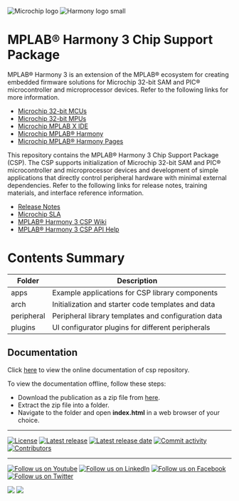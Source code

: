 ![Microchip logo](https://raw.githubusercontent.com/wiki/Microchip-MPLAB-Harmony/Microchip-MPLAB-Harmony.github.io/images/microchip_logo.png)
![Harmony logo small](https://raw.githubusercontent.com/wiki/Microchip-MPLAB-Harmony/Microchip-MPLAB-Harmony.github.io/images/microchip_mplab_harmony_logo_small.png)

# MPLAB® Harmony 3 Chip Support Package

MPLAB® Harmony 3 is an extension of the MPLAB® ecosystem for creating
embedded firmware solutions for Microchip 32-bit SAM and PIC® microcontroller
and microprocessor devices.  Refer to the following links for more information.

- [Microchip 32-bit MCUs](https://www.microchip.com/design-centers/32-bit)
- [Microchip 32-bit MPUs](https://www.microchip.com/design-centers/32-bit-mpus)
- [Microchip MPLAB X IDE](https://www.microchip.com/mplab/mplab-x-ide)
- [Microchip MPLAB® Harmony](https://www.microchip.com/mplab/mplab-harmony)
- [Microchip MPLAB® Harmony Pages](https://microchip-mplab-harmony.github.io/)

This repository contains the MPLAB® Harmony 3 Chip Support Package (CSP).  The
CSP supports initialization of Microchip 32-bit SAM and PIC® microcontroller and
microprocessor devices and development of simple applications that directly
control peripheral hardware with minimal external dependencies. Refer to
the following links for release notes, training materials, and interface
reference information.

- [Release Notes](./release_notes.md)
- [Microchip SLA](Microchip_SLA001.md)
- [MPLAB® Harmony 3 CSP Wiki](https://github.com/Microchip-MPLAB-Harmony/csp/wiki)
- [MPLAB® Harmony 3 CSP API Help](https://microchip-mplab-harmony.github.io/csp)

# Contents Summary

| Folder     | Description                                               |
| ---        | ---                                                       |
| apps       | Example applications for CSP library components           |
| arch       | Initialization and starter code templates and data        |
| peripheral | Peripheral library templates and configuration data       |
| plugins    | UI configurator plugins for different peripherals         |

## Documentation

Click [here](https://onlinedocs.microchip.com/v2/keyword-lookup?keyword=MH3_csp&redirect=true) to view the online documentation of csp repository.

To view the documentation offline, follow these steps:
 - Download the publication as a zip file from [here](https://onlinedocs.microchip.com/download/GUID-450989FA-38E4-4D68-AB61-15ADB29AD718?type=webhelp).
 - Extract the zip file into a folder.
 - Navigate to the folder and open **index.html** in a web browser of your choice.

____

[![License](https://img.shields.io/badge/license-Harmony%20license-orange.svg)](https://github.com/Microchip-MPLAB-Harmony/csp/blob/master/mplab_harmony_license.md)
[![Latest release](https://img.shields.io/github/release/Microchip-MPLAB-Harmony/csp.svg)](https://github.com/Microchip-MPLAB-Harmony/csp/releases/latest)
[![Latest release date](https://img.shields.io/github/release-date/Microchip-MPLAB-Harmony/csp.svg)](https://github.com/Microchip-MPLAB-Harmony/csp/releases/latest)
[![Commit activity](https://img.shields.io/github/commit-activity/y/Microchip-MPLAB-Harmony/csp.svg)](https://github.com/Microchip-MPLAB-Harmony/csp/graphs/commit-activity)
[![Contributors](https://img.shields.io/github/contributors-anon/Microchip-MPLAB-Harmony/csp.svg)]()

____

[![Follow us on Youtube](https://img.shields.io/badge/Youtube-Follow%20us%20on%20Youtube-red.svg)](https://www.youtube.com/user/MicrochipTechnology)
[![Follow us on LinkedIn](https://img.shields.io/badge/LinkedIn-Follow%20us%20on%20LinkedIn-blue.svg)](https://www.linkedin.com/company/microchip-technology)
[![Follow us on Facebook](https://img.shields.io/badge/Facebook-Follow%20us%20on%20Facebook-blue.svg)](https://www.facebook.com/microchiptechnology/)
[![Follow us on Twitter](https://img.shields.io/twitter/follow/MicrochipTech.svg?style=social)](https://twitter.com/MicrochipTech)

[![](https://img.shields.io/github/stars/Microchip-MPLAB-Harmony/csp.svg?style=social)]()
[![](https://img.shields.io/github/watchers/Microchip-MPLAB-Harmony/csp.svg?style=social)]()


